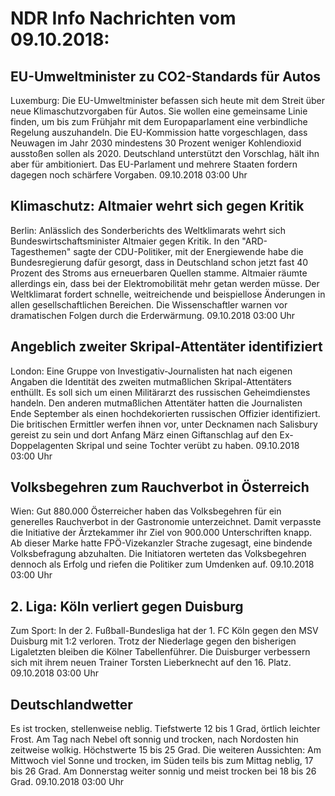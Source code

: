 # NDR Info Nachrichten vom 09.10.2018:


## EU-Umweltminister zu CO2-Standards für Autos
Luxemburg: Die EU-Umweltminister befassen sich heute mit dem Streit über neue Klimaschutzvorgaben für Autos. Sie wollen eine gemeinsame Linie finden, um bis zum Frühjahr mit dem Europaparlament eine verbindliche Regelung auszuhandeln. Die EU-Kommission hatte vorgeschlagen, dass Neuwagen im Jahr 2030 mindestens 30 Prozent weniger Kohlendioxid ausstoßen sollen als 2020. Deutschland unterstützt den Vorschlag, hält ihn aber für ambitioniert. Das EU-Parlament und mehrere Staaten fordern dagegen noch schärfere Vorgaben. 09.10.2018 03:00 Uhr 

## Klimaschutz: Altmaier wehrt sich gegen Kritik
Berlin: Anlässlich des Sonderberichts des Weltklimarats wehrt sich Bundeswirtschaftsminister Altmaier gegen Kritik. In den "ARD-Tagesthemen" sagte der CDU-Politiker, mit der Energiewende habe die Bundesregierung dafür gesorgt, dass in Deutschland schon jetzt fast 40 Prozent des Stroms aus erneuerbaren Quellen stamme. Altmaier räumte allerdings ein, dass bei der Elektromobilität mehr getan werden müsse. Der Weltklimarat fordert schnelle, weitreichende und beispiellose Änderungen in allen gesellschaftlichen Bereichen. Die Wissenschaftler warnen vor dramatischen Folgen durch die Erderwärmung. 09.10.2018 03:00 Uhr 

## Angeblich zweiter Skripal-Attentäter identifiziert
London: Eine Gruppe von Investigativ-Journalisten hat nach eigenen Angaben die Identität des zweiten mutmaßlichen Skripal-Attentäters enthüllt. Es soll sich um einen Militärarzt des russischen Geheimdienstes handeln. Den anderen mutmaßlichen Attentäter hatten die Journalisten Ende September als einen hochdekorierten russischen Offizier identifiziert. Die britischen Ermittler werfen ihnen vor, unter Decknamen nach Salisbury gereist zu sein und dort Anfang März einen Giftanschlag auf den Ex-Doppelagenten Skripal und seine Tochter verübt zu haben. 09.10.2018 03:00 Uhr 

## Volksbegehren zum Rauchverbot in Österreich
Wien: Gut 880.000 Österreicher haben das Volksbegehren für ein generelles Rauchverbot in der Gastronomie unterzeichnet. Damit verpasste die Initiative der Ärztekammer ihr Ziel von 900.000 Unterschriften knapp. Ab dieser Marke hatte FPÖ-Vizekanzler Strache zugesagt, eine bindende Volksbefragung abzuhalten. Die Initiatoren werteten das Volksbegehren dennoch als Erfolg und riefen die Politiker zum Umdenken auf. 09.10.2018 03:00 Uhr 

## 2. Liga: Köln verliert gegen Duisburg
Zum Sport: In der 2. Fußball-Bundesliga hat der 1. FC Köln gegen den MSV Duisburg mit 1:2 verloren. Trotz der Niederlage gegen den bisherigen Ligaletzten bleiben die Kölner Tabellenführer. Die Duisburger verbessern sich mit ihrem neuen Trainer Torsten Lieberknecht auf den 16. Platz. 09.10.2018 03:00 Uhr 

## Deutschlandwetter
Es ist trocken, stellenweise neblig. Tiefstwerte 12 bis 1 Grad, örtlich leichter Frost. Am Tag nach Nebel oft sonnig und trocken, nach Nordosten hin zeitweise wolkig. Höchstwerte 15 bis 25 Grad. Die weiteren Aussichten: Am Mittwoch viel Sonne und trocken, im Süden teils bis zum Mittag neblig, 17 bis 26 Grad. Am Donnerstag weiter sonnig und meist trocken bei 18 bis 26 Grad. 09.10.2018 03:00 Uhr 
